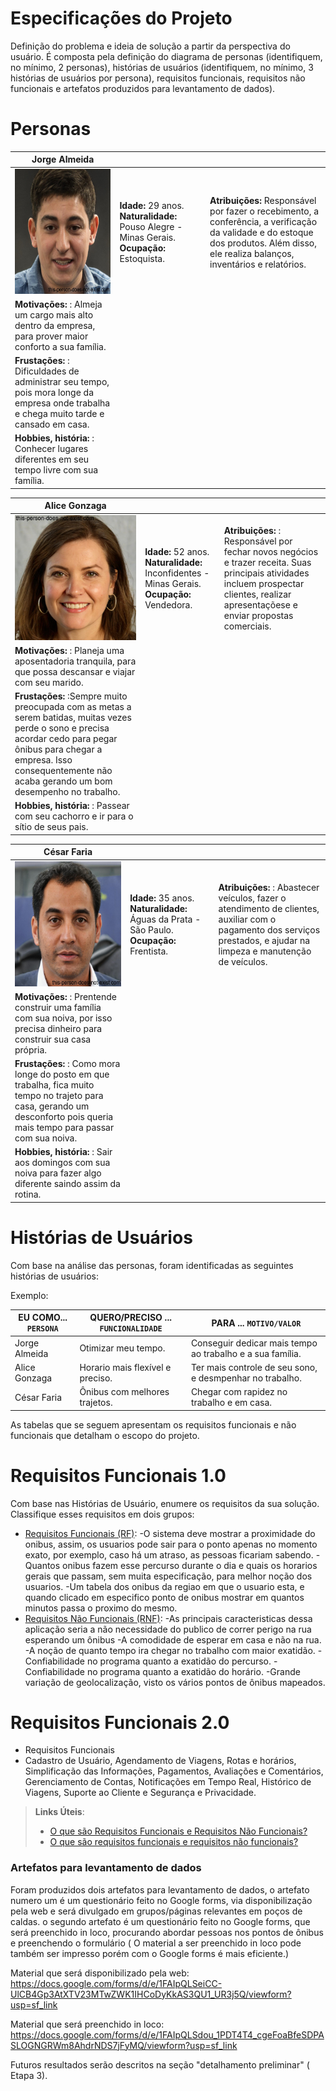 # Especificações do Projeto

Definição do problema e ideia de solução a partir da perspectiva do usuário. É composta pela definição do diagrama de personas (identifiquem, no mínimo, 2 personas), histórias de usuários (identifiquem, no mínimo, 3 histórias de usuários por persona), requisitos funcionais, requisitos não funcionais e artefatos produzidos para levantamento de dados).

# Personas


|**Jorge Almeida**|           |                             | 
|-------------------|-----------|-----------------------------|
<img src="https://github.com/ICEI-PUC-Minas-PPC-CC/ppc-cc-2023-2-ment2-manha-busaoiot/blob/main/docs/img/jorge2.png" width="200" height="200"/>|**Idade:** 29 anos. **Naturalidade:** Pouso Alegre - Minas Gerais. **Ocupação:** Estoquista.       |**Atribuições:** Responsável por fazer o recebimento, a conferência, a verificação da validade e do estoque dos produtos. Além disso, ele realiza balanços, inventários e relatórios. 
|**Motivações:** : Almeja um cargo mais alto dentro da empresa, para prover maior conforto a sua família.
  |**Frustações:** : Dificuldades de administrar seu tempo, pois mora longe da empresa onde trabalha e chega muito tarde e cansado em casa.
  |**Hobbies, história:** : Conhecer lugares diferentes em seu tempo livre com sua família.

|**Alice Gonzaga**|           |                             | 
|-------------------|-----------|-----------------------------|
<img src="https://github.com/ICEI-PUC-Minas-PPC-CC/ppc-cc-2023-2-ment2-manha-busaoiot/blob/main/docs/img/alice2.png" width="200" height="200"/>|**Idade:** 52 anos. **Naturalidade:** Inconfidentes - Minas Gerais. **Ocupação:** Vendedora.       |**Atribuições:** : Responsável por fechar novos negócios e trazer receita. Suas principais atividades incluem prospectar clientes, realizar apresentaçõese e enviar propostas comerciais.
|**Motivações:** : Planeja uma aposentadoria tranquila, para que possa descansar e viajar com seu marido.
  |**Frustações:** :Sempre muito preocupada com as metas a serem batidas, muitas vezes perde o sono e  precisa acordar cedo para pegar ônibus para chegar a empresa. Isso consequentemente não acaba gerando um bom desempenho no trabalho.
|**Hobbies, história:** : Passear com seu cachorro e ir para o sítio de seus pais.

  |**César Faria**|           |                             | 
|-------------------|-----------|-----------------------------|
<img src="https://github.com/ICEI-PUC-Minas-PPC-CC/ppc-cc-2023-2-ment2-manha-busaoiot/blob/main/docs/img/cesar2.png" width="200" height="200"/>|**Idade:** 35 anos. **Naturalidade:** Águas da Prata - São Paulo. **Ocupação:** Frentista.       |**Atribuições:** : Abastecer veículos, fazer o atendimento de clientes, auxiliar com o pagamento dos serviços prestados, e ajudar na limpeza e manutenção de veículos.
|**Motivações:** : Prentende construir uma família com sua noiva, por isso precisa dinheiro para construir sua casa própria.
|**Frustações:** : Como mora longe do posto em que trabalha, fica muito tempo no trajeto para casa, gerando um desconforto pois queria mais tempo para passar com sua noiva.
|**Hobbies, história:** : Sair aos domingos com sua noiva para fazer algo diferente saindo assim da rotina.

# Histórias de Usuários

Com base na análise das personas, foram identificadas as seguintes histórias de usuários:

Exemplo:

|EU COMO... `PERSONA`| QUERO/PRECISO ... `FUNCIONALIDADE` |PARA ... `MOTIVO/VALOR`                 |
|--------------------|------------------------------------|----------------------------------------|
|Jorge Almeida | Otimizar meu tempo. | Conseguir dedicar mais tempo ao trabalho e a sua família. |
|Alice Gonzaga | Horario mais flexível e preciso. | Ter mais controle de seu sono, e desmpenhar no trabalho. |
|César Faria | Ônibus com melhores trajetos. | Chegar com rapidez no trabalho e em casa. |

As tabelas que se seguem apresentam os requisitos funcionais e não funcionais que detalham o escopo do projeto.

# Requisitos Funcionais 1.0

Com base nas Histórias de Usuário, enumere os requisitos da sua solução. Classifique esses requisitos em dois grupos:

- [Requisitos Funcionais
 (RF)](https://pt.wikipedia.org/wiki/Requisito_funcional):
-O sistema deve mostrar a proximidade do onibus, assim, os usuarios pode sair para o ponto apenas no momento exato, por exemplo, caso há um atraso, as pessoas ficariam sabendo.
-Quantos onibus fazem esse percurso durante o dia e quais os horarios gerais que passam, sem muita especificação, para melhor noção dos usuarios.
-Um tabela dos onibus da regiao em que o usuario esta, e quando clicado em especifico ponto de onibus mostrar em quantos minutos passa o proximo do mesmo.
- [Requisitos Não Funcionais
  (RNF)](https://pt.wikipedia.org/wiki/Requisito_n%C3%A3o_funcional):
-As principais caracteristicas dessa aplicação seria a não necessidade do publico de correr perigo na rua esperando um ônibus
-A comodidade de esperar em casa e não na rua. 
-A noção de quanto tempo ira chegar no trabalho com maior exatidão.
-Confiabilidade no programa quanto a exatidão do percurso.
-Confiabilidade no programa quanto a exatidão do horário.
-Grande variação de geolocalização, visto os vários pontos de ônibus mapeados.

# Requisitos Funcionais 2.0

- Requisitos Funcionais 
- Cadastro de Usuário, Agendamento de Viagens, Rotas e horários, Simplificação das Informações, Pagamentos, Avaliações e Comentários, Gerenciamento de Contas, Notificações em Tempo Real, Histórico de Viagens, Suporte ao Cliente e Segurança e Privacidade.


> **Links Úteis**:
> - [O que são Requisitos Funcionais e Requisitos Não Funcionais?](https://codificar.com.br/requisitos-funcionais-nao-funcionais/)
> - [O que são requisitos funcionais e requisitos não funcionais?](https://analisederequisitos.com.br/requisitos-funcionais-e-requisitos-nao-funcionais-o-que-sao/)





### Artefatos para levantamento de dados

Foram produzidos dois artefatos para levantamento de dados, o artefato numero um é um questionário feito no Google forms, via disponibilização pela web e  será divulgado em grupos/páginas relevantes em poços de caldas.
o segundo artefato é um questionário feito no Google forms, que será preenchido in loco, procurando abordar pessoas nos pontos de ônibus e preenchendo o formulário ( O material a ser preenchido in loco pode também ser impresso porém com o Google forms é mais eficiente.)

Material que será disponibilizado pela web: https://docs.google.com/forms/d/e/1FAIpQLSeiCC-UlCB4Gp3AtXTV23MTwZWK1IHCoDyKkAS3QU1_UR3j5Q/viewform?usp=sf_link

Material que será preenchido in loco: https://docs.google.com/forms/d/e/1FAIpQLSdou_1PDT4T4_cgeFoaBfeSDPASLOGNGRWm8AhdrNDS7jFyMQ/viewform?usp=sf_link


Futuros resultados serão descritos na seção "detalhamento preliminar" ( Etapa 3).
